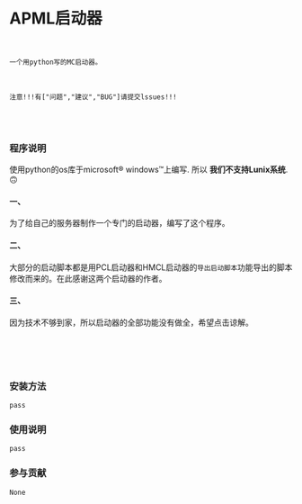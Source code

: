 # APML启动器
<br>

    一个用python写的MC启动器。
<br>

    注意!!!有["问题","建议","BUG"]请提交lssues!!!

<br><br>

### 程序说明
使用python的os库于microsoft® windows™上编写. 所以  **我们不支持Lunix系统**. 🙃
#### 一、
为了给自己的服务器制作一个专门的启动器，编写了这个程序。
#### 二、
大部分的启动脚本都是用PCL启动器和HMCL启动器的`导出启动脚本`功能导出的脚本修改而来的。在此感谢这两个启动器的作者。
#### 三、
因为技术不够到家，所以启动器的全部功能没有做全，希望点击谅解。
<br><br><br><br><br>
### 安装方法

    pass

### 使用说明

    pass

### 参与贡献

    None